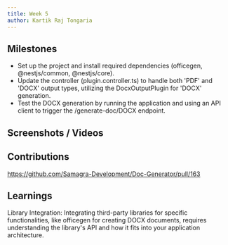 ```yaml
---
title: Week 5
author: Kartik Raj Tongaria  
---
```


## Milestones
- Set up the project and install required dependencies (officegen, @nestjs/common, @nestjs/core).
- Update the controller (plugin.controller.ts) to handle both 'PDF' and 'DOCX' output types, utilizing the DocxOutputPlugin for 'DOCX' generation.
- Test the DOCX generation by running the application and using an API client to trigger the /generate-doc/DOCX endpoint.

## Screenshots / Videos 

## Contributions
https://github.com/Samagra-Development/Doc-Generator/pull/163

## Learnings
Library Integration: Integrating third-party libraries for specific functionalities, like officegen for creating DOCX documents, requires understanding the library's API and how it fits into your application architecture.